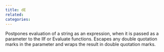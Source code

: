 ```yaml
---
title: dE
related:
categories:
---
```


Postpones evaluation of a string as an expression, when it is
        passed as a parameter to the IIf or Evaluate functions. Escapes
        any double quotation marks in the parameter and wraps the
        result in double quotation marks.